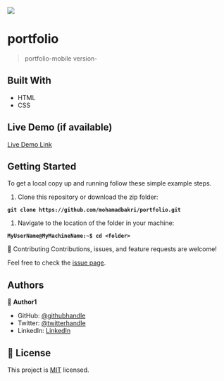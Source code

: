 
![](https://img.shields.io/badge/Microverse-blueviolet)

# portfolio

> portfolio-mobile version-

## Built With

- HTML
- CSS

## Live Demo (if available)

[Live Demo Link](https://mohamadbakri.github.io/portfolio/)

## Getting Started

To get a local copy up and running follow these simple example steps.

1. Clone this repository or download the zip folder:

**`git clone https://github.com/mohamadbakri/portfolio.git`**

1. Navigate to the location of the folder in your machine:

**`MyUserName@MyMachineName:~$ cd <folder>`**

🤝 Contributing
Contributions, issues, and feature requests are welcome!

Feel free to check the [issue page](https://github.com/mohamadbakri/portfolio/issues).

## Authors

👤 **Author1**

- GitHub: [@githubhandle](https://github.com/mohamadbakri)
- Twitter: [@twitterhandle](https://twitter.com/Mohamedhabboubi)
- LinkedIn: [LinkedIn](https://www.linkedin.com/in/mohammad-bakri-85406b68/)

## 📝 License

This project is [MIT](./MIT.md) licensed.
